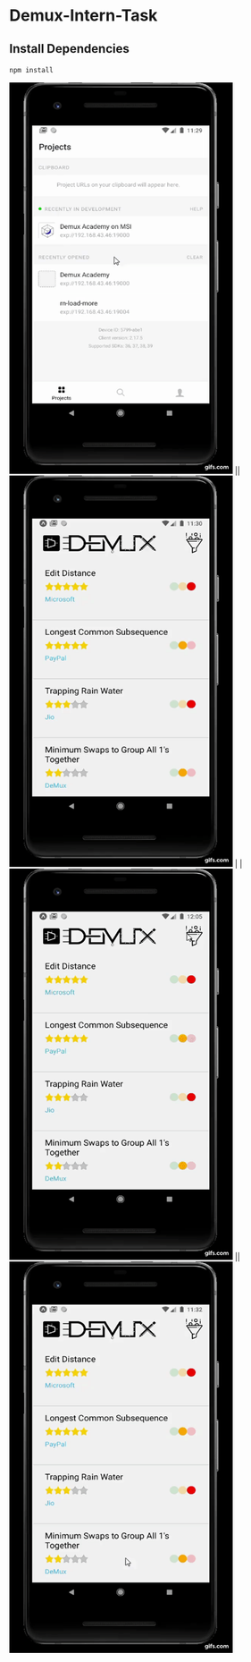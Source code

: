 # Demux-Intern-Task

## Install Dependencies
```sh
npm install
```

<img src="https://github.com/ishanarya0/Demux-Intern-Task/blob/main/gifs/gif.gif" width="400" height="700" /> || <img src="https://github.com/ishanarya0/Demux-Intern-Task/blob/main/gifs/gif1.gif" width="400" height="700" /> |
|<img src="https://github.com/ishanarya0/Demux-Intern-Task/blob/main/gifs/gif2.gif" width="400" height="700" /> || <img src="https://github.com/ishanarya0/Demux-Intern-Task/blob/main/gifs/gif3.gif" width="400" height="700" />


